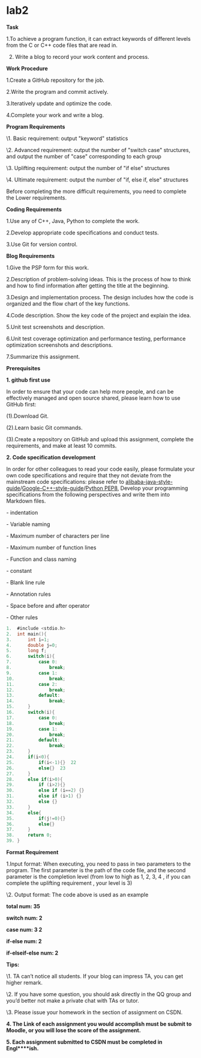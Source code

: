 # lab2

**Task**

1.To achieve a program function, it can extract keywords of different levels from the C or C++ code files that are read in.

2. Write a blog to record your work content and process.

**Work Procedure**

1.Create a GitHub repository for the job.

2.Write the program and commit actively.

3.Iteratively update and optimize the code.

4.Complete your work and write a blog. 

**Program Requirements**

\1. Basic requirement: output "keyword" statistics

\2. Advanced requirement: output the number of "switch case" structures, and output the number of "case" corresponding to each group

\3. Uplifting requirement: output the number of "if else" structures

\4. Ultimate requirement: output the number of "if, else if, else" structures

Before completing the more difficult requirements, you need to complete the Lower requirements.

**Coding Requirements**

1.Use any of C++, Java, Python to complete the work.

2.Develop appropriate code specifications and conduct tests.

3.Use Git for version control.

**Blog Requirements**

1.Give the PSP form for this work.

2.Description of problem-solving ideas. This is the process of how to think and how to find information after getting the title at the beginning.

3.Design and implementation process. The design includes how the code is organized and the flow chart of the key functions.

4.Code description. Show the key code of the project and explain the idea.

5.Unit test screenshots and description.

6.Unit test coverage optimization and performance testing, performance optimization screenshots and descriptions.

7.Summarize this assignment.

**Prerequisites**

**1. github first use** 

In order to ensure that your code can help more people, and can be effectively managed and open source shared, please learn how to use GitHub first:

(1).Download Git.

(2).Learn basic Git commands.

(3).Create a repository on GitHub and upload this assignment, complete the requirements, and make at least 10 commits.

**2. Code specification development**

In order for other colleagues to read your code easily, please formulate your own code specifications and require that they not deviate from the mainstream code specifications: please refer to [alibaba-java-style-guide](https://github.com/chjw8016/alibaba-java-style-guide)/[Google-C++-style-guide](https://zh-google-styleguide.readthedocs.io/en/latest/google-cpp-styleguide/contents/)/[Python PEP8](https://www.python.org/dev/peps/pep-0008/), Develop your programming specifications from the following perspectives and write them into Markdown files. 

\- indentation

\- Variable naming

\- Maximum number of characters per line

\- Maximum number of function lines

\- Function and class naming

\- constant

\- Blank line rule

\- Annotation rules

\- Space before and after operator

\- Other rules

~~~c
1.	#include <stdio.h>  
2.	int main(){  
3.	    int i=1;  
4.	    double j=0;  
5.	    long f;  
6.	    switch(i){  
7.	        case 0:  
8.	            break;  
9.	        case 1:  
10.	            break;  
11.	        case 2:  
12.	            break;  
13.	        default:  
14.	            break;  
15.	    }  
16.	    switch(i){  
17.	        case 0:  
18.	            break;  
19.	        case 1:  
20.	            break;  
21.	        default:  
22.	            break;  
23.	    }  
24.	    if(i<0){  
25.	        if(i<-1){}  22
26.	        else{}  23
27.	    }  
28.	    else if(i>0){  
29.	        if (i>2){}  
30.	        else if (i==2) {}  
31.	        else if (i>1) {}  
32.	        else {}  
33.	    }  
34.	    else{  
35.	        if(j!=0){}  
36.	        else{}  
37.	    }  
38.	    return 0;  
39.	}  

~~~



**Format Requirement**

1.Input format: When executing, you need to pass in two parameters to the program. The first parameter is the path of the code file, and the second parameter is the completion level (from low to high as 1, 2, 3, 4 , if you can complete the uplifting requirement , your level is 3)

\2. Output format: The code above is used as an example

 

**total num: 35**

**switch num: 2**

**case num: 3 2**

**if-else num: 2**

**if-elseif-else num: 2**

 

**Tips:**

\1. TA can’t notice all students. If your blog can impress TA, you can get higher remark.

\2. If you have some question, you should ask directly in the QQ group and you’d better not make a private chat with TAs or tutor.

\3. Please issue your homework in the section of assignment on CSDN.

**4. The Link of each assignment you would accomplish must be submit to Moodle, or you will lose the score of the assignment.**

**5. Each assignment submitted to CSDN must be completed in Engl****ish.**



 
